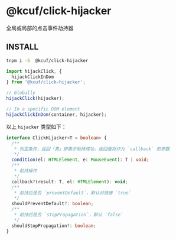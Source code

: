# @kcuf/click-hijacker

全局或局部的点击事件劫持器

## INSTALL

```bash
tnpm i -S  @kcuf/click-hijacker
```

```typescript
import hijackClick, {
  hijackClickInDom
} from '@kcuf/click-hijacker';

// Globally
hijackClick(hijacker);

// In a specific DOM element
hijackClickInDom(container, hijacker);
```

以上 `hijacker` 类型如下：

```ts
interface ClickHijacker<T = boolean> {
  /**
   * 判定条件，返回「真」即表示劫持成功，返回值将作为 `callback` 的参数
   */
  condition(el: HTMLElement, e: MouseEvent): T | void;
  /**
   * 劫持操作
   */
  callback?(result: T, el: HTMLElement): void;
  /**
   * 劫持后是否 `preventDefault`，默认对链接 `true`
   */
  shouldPreventDefault?: boolean;
  /**
   * 劫持后是否 `stopPropagation`，默认 `false`
   */
  shouldStopPropagation?: boolean;
}
```
